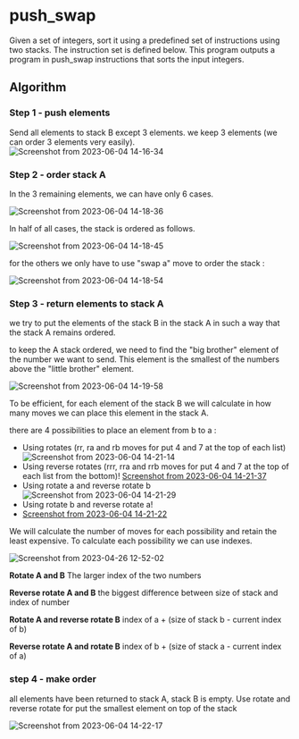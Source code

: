 # push_swap

Given a set of integers, sort it using a predefined set of instructions using two stacks. The instruction set is defined below. This program outputs a program in push_swap instructions that sorts the input integers.

## Algorithm
### Step 1 - push elements

Send all elements to stack B except 3 elements.
we keep 3 elements (we can order 3 elements very easily).
![Screenshot from 2023-06-04 14-16-34](https://github.com/pcheron-root/push_swap/assets/126467996/08ef34e1-9755-4a4d-9f52-c285e6542df3)

### Step 2 - order stack A

In the 3 remaining elements, we can have only 6 cases.

![Screenshot from 2023-06-04 14-18-36](https://github.com/pcheron-root/push_swap/assets/126467996/0a87c51f-4033-42d3-a562-55ee31fd8463)

In half of all cases, the stack is ordered as follows.

![Screenshot from 2023-06-04 14-18-45](https://github.com/pcheron-root/push_swap/assets/126467996/90e6725a-8a99-476b-8c1c-b9b2ffd44bca)

for the others we only have to use "swap a" move to order the stack :

![Screenshot from 2023-06-04 14-18-54](https://github.com/pcheron-root/push_swap/assets/126467996/f71806a9-3c49-4a91-919e-3109394e5e5f)

### Step 3 - return elements to stack A

we try to put the elements of the stack B in the stack A in such a way that the stack A remains ordered.

to keep the A stack ordered, we need to find the "big brother" element of the number we want to send.
This element is the smallest of the numbers above the "little brother" element.

![Screenshot from 2023-06-04 14-19-58](https://github.com/pcheron-root/push_swap/assets/126467996/718dd997-3803-47a1-a6ab-aed886d4cefe)

To be efficient, for each element of the stack B we will calculate in how many moves we can place this element in the stack A.

there are 4 possibilities to place an element from b to a :

- Using rotates (rr, ra and rb moves for put 4 and 7 at the top of each list)
![Screenshot from 2023-06-04 14-21-14](https://github.com/pcheron-root/push_swap/assets/126467996/c6e82ab0-ca4c-49d5-a322-49e50fb7e055)
- Using reverse rotates (rrr, rra and rrb moves for put 4 and 7 at the top of each list from the bottom)!
[Screenshot from 2023-06-04 14-21-37](https://github.com/pcheron-root/push_swap/assets/126467996/ccbe0264-0ff1-4963-a58d-d68660ecf4ab)
- Using rotate a and reverse rotate b
![Screenshot from 2023-06-04 14-21-29](https://github.com/pcheron-root/push_swap/assets/126467996/a62df96d-c0da-4ef2-b2f0-7a2e62fec7e7)
- Using rotate b and reverse rotate a!
- [Screenshot from 2023-06-04 14-21-22](https://github.com/pcheron-root/push_swap/assets/126467996/6dcba55e-5181-427a-9ca6-ea2d8f588338)

We will calculate the number of moves for each possibility and retain the least expensive.
To calculate each possibility we can use indexes.

![Screenshot from 2023-04-26 12-52-02](https://user-images.githubusercontent.com/126467996/234555994-db4b773f-de2a-4a23-b44d-fa2a9b1e806b.png)

**Rotate A and B**
The larger index of the two numbers

**Reverse rotate A and B**
the biggest difference between size of stack and index of number

**Rotate A and reverse rotate B**
index of a + (size of stack b - current index of b)

**Reverse rotate A and rotate B**
index of b + (size of stack a - current index of a)

### step 4 - make order

all elements have been returned to stack A, stack B is empty.
Use rotate and reverse rotate for put the smallest element on top of the stack

![Screenshot from 2023-06-04 14-22-17](https://github.com/pcheron-root/push_swap/assets/126467996/33ca7b89-4c37-4c21-be60-232a650fc9b1)
